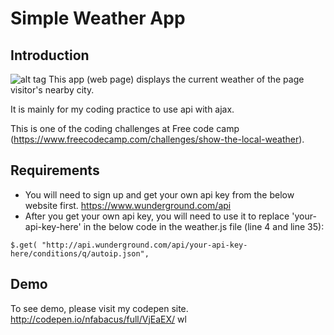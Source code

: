 # Simple Weather App

## Introduction
![alt tag](http://res.cloudinary.com/abacus/image/upload/v1470829565/weatherapp-photo_ej5ktj.png)
This app (web page) displays the current weather of the page visitor's nearby city.

It is mainly for my coding practice to use api with ajax.

This is one of the coding challenges at Free code camp (https://www.freecodecamp.com/challenges/show-the-local-weather).

## Requirements
- You will need to sign up and get your own api key from the below website first.
https://www.wunderground.com/api
- After you get your own api key, you will need to use it to replace 'your-api-key-here' in the below code in the weather.js file (line 4 and line 35):
```
$.get( "http://api.wunderground.com/api/your-api-key-here/conditions/q/autoip.json",
```

## Demo
To see demo, please visit my codepen site.
http://codepen.io/nfabacus/full/VjEaEX/
wl
